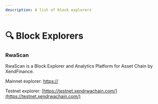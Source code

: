 ```yaml
---
description: A list of block explorers
---
```


# 🔍 Block Explorers

### RwaScan <a href="#blockscout" id="blockscout"></a>

RwaScan is a Block Explorer and Analytics Platform for Asset Chain by XendFinance.

Mainnet explorer: [https://](https://modescan.io/)

Testnet explorer: [https://testnet.xendrwachain.com/](https://testnet.xendrwachain.com/)
